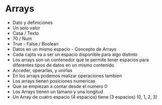 # Arrays

* Dato y definiciones
* Un solo valor
* Casa / Texto
* 70 / Num
* True - False / Boolean
* Datos en un mismo espacio - Concepto de Arrays
* Cada cajita va a ser un espacio disponible para algo distinto
* Los arrays son un contenedor que te permite tener espacios para diferentes tipos de datos en un mismo contenido
* Acceder, operarlas, y unirlas
* En los arrays podemos realizar operaciones tambien
* Los arrays tienen posiciones numericas
* Que se empiezan a contar desde el numero 0
* Los Arrays tienen un tamano y una longitud
* Un Array de cuatro espacio (4 espacios) tiene (3 espacios) (0, 1, 2, 3)